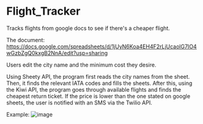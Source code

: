 # Flight_Tracker
Tracks flights from google docs to see if there's a cheaper flight.

The document: https://docs.google.com/spreadsheets/d/1jUyN6Koa4EH4F2rLjUcaolG7IO4wGzbZgQ0kxgB2NnA/edit?usp=sharing

Users edit the city name and the minimum cost they desire. 

Using Sheety API, the program first reads the city names from the sheet. Then, it finds the relevant IATA codes and fills the sheets.
After this, using the Kiwi API, the program goes through available flights and finds the cheapest return ticket.
If the price is lower than the one stated on google sheets, the user is notified with an SMS via the Twilio API.


Example:
![image](https://github.com/seyf97/Flight_Tracker/assets/111386377/d4d25c54-7953-4bb7-be39-42102171b48b)
